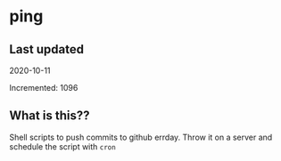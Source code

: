 # ping

## Last updated
2020-10-11

Incremented: 1096

## What is this??
Shell scripts to push commits to github errday. Throw it on a server and schedule the script with `cron`

